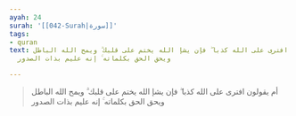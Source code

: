 ```yaml
---
ayah: 24
surah: '[[042-Surah|سورة]]'
tags:
- quran
text: أم يقولون افترى على الله كذبا ۖ فإن يشإ الله يختم على قلبك ۗ ويمح الله الباطل
  ويحق الحق بكلماته ۚ إنه عليم بذات الصدور

---
```

> أم يقولون افترى على الله كذبا ۖ فإن يشإ الله يختم على قلبك ۗ ويمح الله الباطل ويحق الحق بكلماته ۚ إنه عليم بذات الصدور
